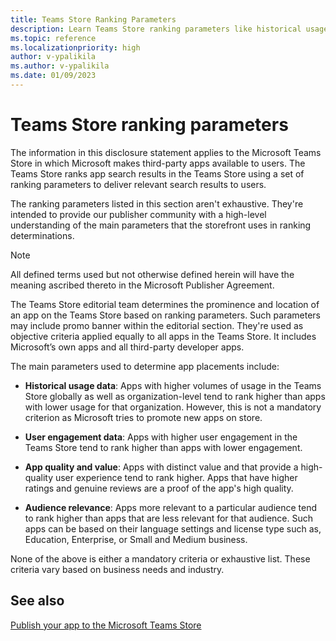 ```yaml
---
title: Teams Store Ranking Parameters
description: Learn Teams Store ranking parameters like historical usage, user engagement data, app quality and values, audience relevance, and app update or new release.
ms.topic: reference
ms.localizationpriority: high
author: v-ypalikila
ms.author: v-ypalikila
ms.date: 01/09/2023
---
```

# Teams Store ranking parameters

The information in this disclosure statement applies to the Microsoft Teams Store in which Microsoft makes third-party apps available to users. The Teams Store ranks app search results in the Teams Store using a set of ranking parameters to deliver relevant search results to users.

The ranking parameters listed in this section aren't exhaustive. They're intended to provide our publisher community with a high-level understanding of the main parameters that the storefront uses in ranking determinations.

> [!NOTE]
> All defined terms used but not otherwise defined herein will have the meaning ascribed thereto in the Microsoft Publisher Agreement.

The Teams Store editorial team determines the prominence and location of an app on the Teams Store based on ranking parameters. Such parameters may include promo banner within the editorial section. They're used as objective criteria applied equally to all apps in the Teams Store. It includes Microsoft’s own apps and all third-party developer apps.

The main parameters used to determine app placements include:

- **Historical usage data**: Apps with higher volumes of usage in the Teams Store globally as well as organization-level tend to rank higher than apps with lower usage for that organization. However, this is not a mandatory criterion as Microsoft tries to promote new apps on store.

- **User engagement data**: Apps with higher user engagement in the Teams Store tend to rank higher than apps with lower engagement.

- **App quality and value**:  Apps with distinct value and that provide a high-quality user experience tend to rank higher. Apps that have higher ratings and genuine reviews are a proof of the app's high quality.

- **Audience relevance**: Apps more relevant to a particular audience tend to rank higher than apps that are less relevant for that audience. Such apps can be based on their language settings and license type such as, Education, Enterprise, or Small and Medium business.

<!--
- **App update or new release**: Newly released or updated high-quality apps tend to rank higher than apps that were released or updated on an earlier date.
-->
None of the above is either a mandatory criteria or exhaustive list. These criteria vary based on business needs and industry.

## See also

[Publish your app to the Microsoft Teams Store](../publish.md)
